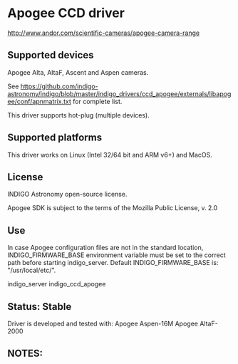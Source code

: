 # Apogee CCD driver
http://www.andor.com/scientific-cameras/apogee-camera-range

## Supported devices
Apogee Alta, AltaF, Ascent and Aspen cameras.

See https://github.com/indigo-astronomy/indigo/blob/master/indigo_drivers/ccd_apogee/externals/libapogee/conf/apnmatrix.txt for complete list.

This driver supports hot-plug (multiple devices).

## Supported platforms
This driver works on Linux (Intel 32/64 bit and ARM v6+) and MacOS.

## License
INDIGO Astronomy open-source license.

Apogee SDK is subject to the terms of the Mozilla Public License, v. 2.0

## Use
In case Apogee configuration files are not in the standard location, INDIGO_FIRMWARE_BASE
environment variable must be set to the correct path before starting indigo_server.
Default INDIGO_FIRMWARE_BASE is: "/usr/local/etc/".

indigo_server indigo_ccd_apogee

## Status: Stable
Driver is developed and tested with:
Apogee Aspen-16M
Apogee AltaF-2000

## NOTES:
